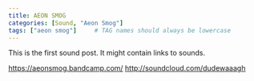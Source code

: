 ```yaml
---
title: AEON SMOG
categories: [Sound, "Aeon Smog"]
tags: ["aeon smog"]     # TAG names should always be lowercase
---
```

This is the first sound post. It might contain links to sounds.


<https://aeonsmog.bandcamp.com/>
<http://soundcloud.com/dudewaaagh>
